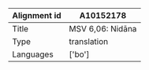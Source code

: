 |Alignment id | A10152178
| --- | --- 
|Title | MSV 6,06: Nidāna 
|Type | translation
|Languages | ['bo']